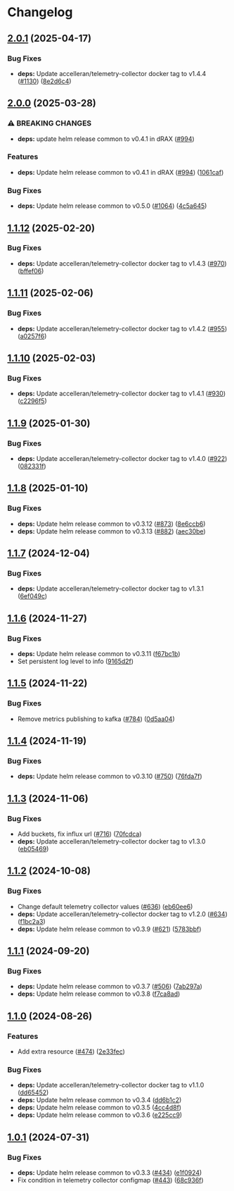 # Changelog

## [2.0.1](https://github.com/accelleran/helm-charts/compare/telemetry-collector-2.0.0...telemetry-collector-2.0.1) (2025-04-17)


### Bug Fixes

* **deps:** Update accelleran/telemetry-collector docker tag to v1.4.4 ([#1130](https://github.com/accelleran/helm-charts/issues/1130)) ([8e2d6c4](https://github.com/accelleran/helm-charts/commit/8e2d6c4016a4b1846bbdd2832e006e5fcba94c24))

## [2.0.0](https://github.com/accelleran/helm-charts/compare/telemetry-collector-1.1.12...telemetry-collector-2.0.0) (2025-03-28)


### ⚠ BREAKING CHANGES

* **deps:** update helm release common to v0.4.1 in dRAX ([#994](https://github.com/accelleran/helm-charts/issues/994))

### Features

* **deps:** Update helm release common to v0.4.1 in dRAX ([#994](https://github.com/accelleran/helm-charts/issues/994)) ([1061caf](https://github.com/accelleran/helm-charts/commit/1061caff716b4988667b3f2d11937b89b1ab2b1c))


### Bug Fixes

* **deps:** Update helm release common to v0.5.0 ([#1064](https://github.com/accelleran/helm-charts/issues/1064)) ([4c5a645](https://github.com/accelleran/helm-charts/commit/4c5a645145d14bc528d3d20798091be42d4d6009))

## [1.1.12](https://github.com/accelleran/helm-charts/compare/telemetry-collector-1.1.11...telemetry-collector-1.1.12) (2025-02-20)


### Bug Fixes

* **deps:** Update accelleran/telemetry-collector docker tag to v1.4.3 ([#970](https://github.com/accelleran/helm-charts/issues/970)) ([bffef06](https://github.com/accelleran/helm-charts/commit/bffef0636a5f3cbef6eb5f62b22bf23736b161fc))

## [1.1.11](https://github.com/accelleran/helm-charts/compare/telemetry-collector-1.1.10...telemetry-collector-1.1.11) (2025-02-06)


### Bug Fixes

* **deps:** Update accelleran/telemetry-collector docker tag to v1.4.2 ([#955](https://github.com/accelleran/helm-charts/issues/955)) ([a0257f6](https://github.com/accelleran/helm-charts/commit/a0257f6d61fcb7190c1eb63b5d6b50a98e68992d))

## [1.1.10](https://github.com/accelleran/helm-charts/compare/telemetry-collector-1.1.9...telemetry-collector-1.1.10) (2025-02-03)


### Bug Fixes

* **deps:** Update accelleran/telemetry-collector docker tag to v1.4.1 ([#930](https://github.com/accelleran/helm-charts/issues/930)) ([c2296f5](https://github.com/accelleran/helm-charts/commit/c2296f5ba2965be2f1f8a797f6d4edd62e9eb69f))

## [1.1.9](https://github.com/accelleran/helm-charts/compare/telemetry-collector-1.1.8...telemetry-collector-1.1.9) (2025-01-30)


### Bug Fixes

* **deps:** Update accelleran/telemetry-collector docker tag to v1.4.0 ([#922](https://github.com/accelleran/helm-charts/issues/922)) ([082331f](https://github.com/accelleran/helm-charts/commit/082331f89a210ccfadc035ecc24f03f508f76e84))

## [1.1.8](https://github.com/accelleran/helm-charts/compare/telemetry-collector-1.1.7...telemetry-collector-1.1.8) (2025-01-10)


### Bug Fixes

* **deps:** Update helm release common to v0.3.12 ([#873](https://github.com/accelleran/helm-charts/issues/873)) ([8e6ccb6](https://github.com/accelleran/helm-charts/commit/8e6ccb6e761d66a164ad951e0e2f9118dfcfc9ba))
* **deps:** Update helm release common to v0.3.13 ([#882](https://github.com/accelleran/helm-charts/issues/882)) ([aec30be](https://github.com/accelleran/helm-charts/commit/aec30be5d86f444ad9d65ed18d580ac0c6410166))

## [1.1.7](https://github.com/accelleran/helm-charts/compare/telemetry-collector-1.1.6...telemetry-collector-1.1.7) (2024-12-04)


### Bug Fixes

* **deps:** Update accelleran/telemetry-collector docker tag to v1.3.1 ([6ef049c](https://github.com/accelleran/helm-charts/commit/6ef049c5aeb75c80bb99c997312961213fbc10f2))

## [1.1.6](https://github.com/accelleran/helm-charts/compare/telemetry-collector-1.1.5...telemetry-collector-1.1.6) (2024-11-27)


### Bug Fixes

* **deps:** Update helm release common to v0.3.11 ([f67bc1b](https://github.com/accelleran/helm-charts/commit/f67bc1bd548bbc2b91c6554e2df66f855c3e2120))
* Set persistent log level to info ([9165d2f](https://github.com/accelleran/helm-charts/commit/9165d2f5a0015bfd9644f79c4b3a299ef322f8a1))

## [1.1.5](https://github.com/accelleran/helm-charts/compare/telemetry-collector-1.1.4...telemetry-collector-1.1.5) (2024-11-22)


### Bug Fixes

* Remove metrics publishing to kafka ([#784](https://github.com/accelleran/helm-charts/issues/784)) ([0d5aa04](https://github.com/accelleran/helm-charts/commit/0d5aa04627c300de2f39a4b879a67caf0207cd40))

## [1.1.4](https://github.com/accelleran/helm-charts/compare/telemetry-collector-1.1.3...telemetry-collector-1.1.4) (2024-11-19)


### Bug Fixes

* **deps:** Update helm release common to v0.3.10 ([#750](https://github.com/accelleran/helm-charts/issues/750)) ([76fda7f](https://github.com/accelleran/helm-charts/commit/76fda7fc76c6926b402b49f3348b14a785af92f8))

## [1.1.3](https://github.com/accelleran/helm-charts/compare/telemetry-collector-1.1.2...telemetry-collector-1.1.3) (2024-11-06)


### Bug Fixes

* Add buckets, fix influx url ([#716](https://github.com/accelleran/helm-charts/issues/716)) ([70fcdca](https://github.com/accelleran/helm-charts/commit/70fcdca15e474685ee4f259f32eab2fbaa2e2230))
* **deps:** Update accelleran/telemetry-collector docker tag to v1.3.0 ([eb05469](https://github.com/accelleran/helm-charts/commit/eb0546900e642c56875ce29f846c1ce4be1c1d11))

## [1.1.2](https://github.com/accelleran/helm-charts/compare/telemetry-collector-1.1.1...telemetry-collector-1.1.2) (2024-10-08)


### Bug Fixes

* Change default telemetry collector values ([#636](https://github.com/accelleran/helm-charts/issues/636)) ([eb60ee6](https://github.com/accelleran/helm-charts/commit/eb60ee6143c7380962b1333ec1811a6f945ca852))
* **deps:** Update accelleran/telemetry-collector docker tag to v1.2.0 ([#634](https://github.com/accelleran/helm-charts/issues/634)) ([f1bc2a3](https://github.com/accelleran/helm-charts/commit/f1bc2a35d076adea58956efe11ce11bef8b7c89c))
* **deps:** Update helm release common to v0.3.9 ([#621](https://github.com/accelleran/helm-charts/issues/621)) ([5783bbf](https://github.com/accelleran/helm-charts/commit/5783bbf75b6a5845dfc469d56849e2aae72d1d4c))

## [1.1.1](https://github.com/accelleran/helm-charts/compare/telemetry-collector-1.1.0...telemetry-collector-1.1.1) (2024-09-20)


### Bug Fixes

* **deps:** Update helm release common to v0.3.7 ([#506](https://github.com/accelleran/helm-charts/issues/506)) ([7ab297a](https://github.com/accelleran/helm-charts/commit/7ab297aeebd645f5c00399a04d4e1b159f24859e))
* **deps:** Update helm release common to v0.3.8 ([f7ca8ad](https://github.com/accelleran/helm-charts/commit/f7ca8ad8fd5dd79768da4d8b74aac0cd8eaac590))

## [1.1.0](https://github.com/accelleran/helm-charts/compare/telemetry-collector-1.0.1...telemetry-collector-1.1.0) (2024-08-26)


### Features

* Add extra resource ([#474](https://github.com/accelleran/helm-charts/issues/474)) ([2e33fec](https://github.com/accelleran/helm-charts/commit/2e33fec716543063d6771c1b2809031bacc73c2c))


### Bug Fixes

* **deps:** Update accelleran/telemetry-collector docker tag to v1.1.0 ([dd65452](https://github.com/accelleran/helm-charts/commit/dd6545206b31a52f57a1a9846a030eec67e1487b))
* **deps:** Update helm release common to v0.3.4 ([dd6b1c2](https://github.com/accelleran/helm-charts/commit/dd6b1c2a09a57bd5cc5a322416b2427a6332532b))
* **deps:** Update helm release common to v0.3.5 ([4cc4d8f](https://github.com/accelleran/helm-charts/commit/4cc4d8f1f503620132fede33bbd897df0d270ecb))
* **deps:** Update helm release common to v0.3.6 ([e225cc9](https://github.com/accelleran/helm-charts/commit/e225cc9428bb76a3cb6e54844f1d4058930b7902))

## [1.0.1](https://github.com/accelleran/helm-charts/compare/telemetry-collector-1.0.0...telemetry-collector-1.0.1) (2024-07-31)


### Bug Fixes

* **deps:** Update helm release common to v0.3.3 ([#434](https://github.com/accelleran/helm-charts/issues/434)) ([e1f0924](https://github.com/accelleran/helm-charts/commit/e1f092494a1c2d3deb155e0e89bbb900bc031139))
* Fix condition in telemetry collector configmap ([#443](https://github.com/accelleran/helm-charts/issues/443)) ([68c936f](https://github.com/accelleran/helm-charts/commit/68c936f6a567114df0c5fb490ee80e5da174f06d))

